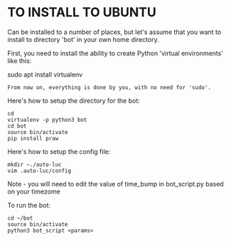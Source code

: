 
# TO INSTALL TO UBUNTU

Can be installed to a number of places, but let's assume that you
want to install to directory 'bot' in your own home directory. 


First, you need to install the ability to create Python 'virtual environments'
like this:

sudo apt install virtualenv

    From now on, everything is done by you, with no need for 'sudo'.

Here's how to setup the directory for the bot:

    cd 
    virtualenv -p python3 bot
    cd bot 
    source bin/activate
    pip install praw 

Here's how to setup the config file:

    mkdir ~./auto-luc
    vim .auto-luc/config

Note - you will need to edit the value of time_bump in 
bot_script.py based on your timezome

To run the bot:

    cd ~/bot 
    source bin/activate
    python3 bot_script <params>


